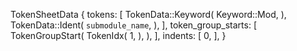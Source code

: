 TokenSheetData {
    tokens: [
        TokenData::Keyword(
            Keyword::Mod,
        ),
        TokenData::Ident(
            `submodule_name`,
        ),
    ],
    token_group_starts: [
        TokenGroupStart(
            TokenIdx(
                1,
            ),
        ),
    ],
    indents: [
        0,
    ],
}